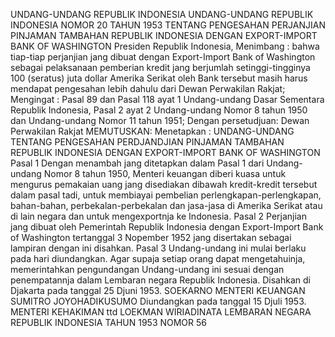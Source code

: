  UNDANG-UNDANG REPUBLIK INDONESIA UNDANG-UNDANG REPUBLIK INDONESIA NOMOR 20 TAHUN 1953 TENTANG PENGESAHAN PERJANJIAN PINJAMAN TAMBAHAN REPUBLIK INDONESIA DENGAN EXPORT-IMPORT BANK OF WASHINGTON Presiden Republik Indonesia,
Menimbang :
 bahwa tiap-tiap perjanjian jang dibuat dengan Export-Import Bank of Washington sebagai pelaksanaan pemberian kredit jang berjumlah setinggi-tingginya 100 (seratus) juta dollar Amerika Serikat oleh Bank tersebut masih harus mendapat pengesahan lebih dahulu dari Dewan Perwakilan Rakjat;
Mengingat :
 Pasal 89 dan Pasal 118 ayat 1 Undang-undang Dasar Sementara Republik Indonesia, Pasal 2 ayat 2 Undang-undang Nomor 8 tahun 1950 dan Undang-undang Nomor 11 tahun 1951; Dengan persetudjuan: Dewan Perwakilan Rakjat
MEMUTUSKAN:
 Menetapkan : UNDANG-UNDANG TENTANG PENGESAHAN PERDJANDJIAN PINJAMAN TAMBAHAN REPUBLIK INDONESIA DENGAN EXPORT-IMPORT BANK OF WASHINGTON
Pasal 1
Dengan menambah jang ditetapkan dalam Pasal 1 dari Undang-undang Nomor 8 tahun 1950, Menteri keuangan diberi kuasa untuk mengurus pemakaian uang jang disediakan dibawah kredit-kredit tersebut dalam pasal tadi, untuk membiayai pembelian perlengkapan-perlengkapan, bahan-bahan, perbekalan-perbekalan dan jasa-jasa di Amerika Serikat atau di lain negara dan untuk mengexportnja ke Indonesia.
Pasal 2
Perjanjian jang dibuat oleh Pemerintah Republik Indonesia dengan Export-Import Bank of Washington tertanggal 3 Nopember 1952 jang disertakan sebagai lampiran dengan ini disahkan.
Pasal 3
Undang-undang ini mulai berlaku pada hari diundangkan. Agar supaja setiap orang dapat mengetahuinja, memerintahkan pengundangan Undang-undang ini sesuai dengan penempatannja dalam Lembaran negara Republik Indonesia. Disahkan di Djakarta pada tanggal 25 Djuni 1953. SOEKARNO MENTERI KEUANGAN SUMITRO JOYOHADIKUSUMO Diundangkan pada tanggal 15 Djuli 1953. MENTERI KEHAKIMAN ttd LOEKMAN WIRIADINATA LEMBARAN NEGARA REPUBLIK INDONESIA TAHUN 1953 NOMOR 56